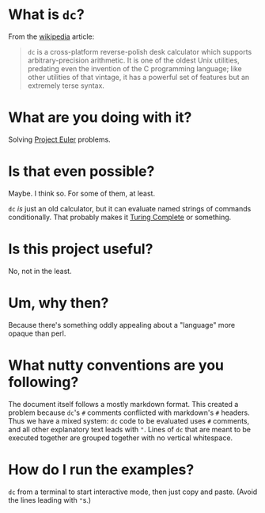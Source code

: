 # What is `dc`?

From the [wikipedia](http://en.wikipedia.org/wiki/Dc_(computer_program)) article:

> `dc` is a cross-platform reverse-polish desk calculator which supports arbitrary-precision arithmetic. It is one of the oldest Unix utilities, predating even the invention of the C programming language; like other utilities of that vintage, it has a powerful set of features but an extremely terse syntax.

# What are you doing with it?

Solving [Project Euler](http://projecteuler.net/) problems.

# Is that even possible?

Maybe.  I think so.  For some of them, at least.

`dc` *is* just an old calculator, but it can evaluate named strings of commands conditionally.  That probably makes it [Turing Complete](http://en.wikipedia.org/wiki/Turing_complete) or something.

# Is this project useful?

No, not in the least.

# Um, why then?

Because there's something oddly appealing about a "language" more opaque than perl.

# What nutty conventions are you following?

The document itself follows a mostly markdown format.  This created a problem because `dc`'s `#` comments conflicted with markdown's `#` headers.  Thus we have a mixed system: `dc` code to be evaluated uses `#` comments, and all other explanatory text leads with `"`.  Lines of `dc` that are meant to be executed together are grouped together with no vertical whitespace.

# How do I run the examples?

`dc` from a terminal to start interactive mode, then just copy and paste.  (Avoid the lines leading with `"`s.)
